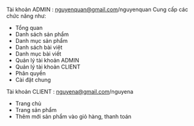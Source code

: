 Tài khoản ADMIN : nguyenquan@gmail.com/nguyenquan
Cung cấp các chức năng như:
- Tổng quan
- Danh sách sản phẩm
- Danh mục sản phẩm
- Danh sách bài viêt
- Danh mục bài viết
- Quản lý tài khoản ADMIN
- Quản lý tài khoản CLIENT
- Phân quyền
- Cài đặt chung

Tài khoản CLIENT : nguyena@gmail.com/nguyena
- Trang chủ
- Trang sản phẩm
- Thêm mới sản phẩm vào giỏ hàng, thanh toán
